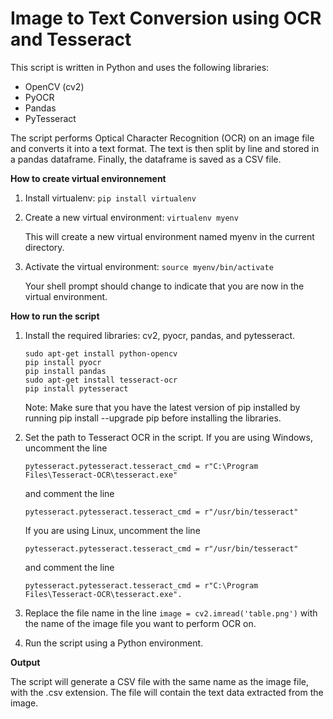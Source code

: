 # Image to Text Conversion using OCR and Tesseract

This script is written in Python and uses the following libraries:

- OpenCV (cv2)
- PyOCR
- Pandas
- PyTesseract

The script performs Optical Character Recognition (OCR) on an image file and converts it into a text format. The text is then split by line and stored in a pandas dataframe. Finally, the dataframe is saved as a CSV file.

**How to create virtual environnement**
1. Install virtualenv:
    ```pip install virtualenv```
2. Create a new virtual environment:
    ```virtualenv myenv```
    
    This will create a new virtual environment named myenv in the current directory.

2. Activate the virtual environment:
    ```source myenv/bin/activate```
    
    Your shell prompt should change to indicate that you are now in the virtual environment.

**How to run the script**
1. Install the required libraries: cv2, pyocr, pandas, and pytesseract.
    ```
    sudo apt-get install python-opencv
    pip install pyocr
    pip install pandas
    sudo apt-get install tesseract-ocr
    pip install pytesseract
    ```
    Note: Make sure that you have the latest version of pip installed by running pip install --upgrade pip before installing the libraries.





2. Set the path to Tesseract OCR in the script. If you are using Windows, uncomment the line 

       pytesseract.pytesseract.tesseract_cmd = r"C:\Program Files\Tesseract-OCR\tesseract.exe"  

      and comment the line 

       pytesseract.pytesseract.tesseract_cmd = r"/usr/bin/tesseract"  

      If you are using Linux, uncomment the line 

       pytesseract.pytesseract.tesseract_cmd = r"/usr/bin/tesseract" 

      and comment the line 

       pytesseract.pytesseract.tesseract_cmd = r"C:\Program Files\Tesseract-OCR\tesseract.exe".


3. Replace the file name in the line ```image = cv2.imread('table.png')``` with the name of the image file you want to perform OCR on.

4. Run the script using a Python environment.

**Output**

The script will generate a CSV file with the same name as the image file, with the .csv extension. The file will contain the text data extracted from the image.
